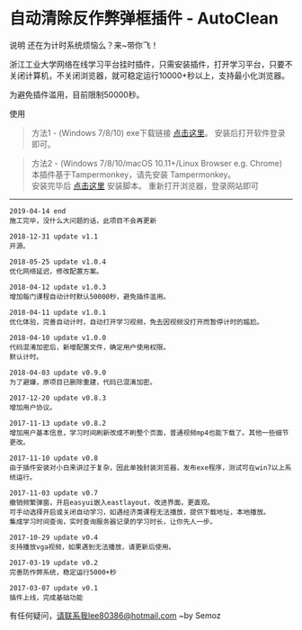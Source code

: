 # 自动清除反作弊弹框插件 - AutoClean

说明
还在为计时系统烦恼么？来~带你飞！  

浙江工业大学网络在线学习平台挂时插件，只需安装插件，打开学习平台，只要不关闭计算机，不关闭浏览器，就可稳定运行10000+秒以上，支持最小化浏览器。  

为避免插件滥用，目前限制50000秒。

使用　
>方法1 - (Windows 7/8/10)
>exe下载链接 [点击这里](https://github.com/Semoz/AutoClean/releases/download/v1.1/AutoClean_V0.0.1.zip)。
>安装后打开软件登录即可。

>方法2 - (Windows 7/8/10/macOS 10.11+/Linux Browser e.g. Chrome)  
>本插件基于Tampermonkey，请先安装 Tampermonkey。  
>安装完毕后 [点击这里](https://semoz.github.io/AutoClean/AutoClean.user.js) 安装脚本。
>重新打开浏览器，登录网站即可

---
```
2019-04-14 end
施工完毕，没什么大问题的话，此项目不会再更新
```
```
2018-12-31 update v1.1
开源。
```
```
2018-05-25 update v1.0.4
优化网络延迟，修改配置方案。
```
```
2018-04-12 update v1.0.3
增加每门课程自动计时默认50000秒，避免插件滥用。
```
```
2018-04-11 update v1.0.1
优化体验，完善自动计时，自动打开学习视频，免去因视频没打开而暂停计时的尴尬。
```
```
2018-04-10 update v1.0.0
代码混淆加密后，新增配置文件，确定用户使用权限。
默认计时。
```
```
2018-04-03 update v0.9.0
为了避嫌，原项目已删除重建，代码已混淆加密。
```
```
2017-12-20 update v0.8.3
增加用户协议。
```
```
2017-11-13 update v0.8.2
增加用户基本信息，学习时间刷新改成不刷整个页面，普通视频mp4也能下载了。其他一些细节更改。
```
```
2017-11-10 update v0.8
由于插件安装对小白来讲过于复杂，因此单独封装浏览器，发布exe程序，测试可在win7以上系统运行。
```
```
2017-11-03 update v0.7
撤销频繁弹窗，开启easyui嵌入eastlayout，改进界面，更直观。
可手动选择开启或关闭自动学习，如遇经济类课程无法播放，提供下载地址，本地播放。
集成学习时间查询，实时查询服务器记录的学习时长，让你先人一步。
```
```
2017-10-29 update v0.4
支持播放vga视频，如果遇到无法播放，请更新后使用。
```
```
2017-03-19 update v0.2
完善防作弊系统，稳定运行5000+秒
```
```
2017-03-07 update v0.1
插件上线，完成基础功能
```




​有任何疑问，请联系我lee80386@hotmail.com											     ~by Semoz
